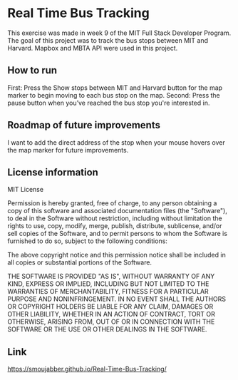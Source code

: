 
# Real Time Bus Tracking 

This exercise was made in week 9 of the MIT Full Stack Developer Program. 
The goal of this project was to track the bus stops between MIT and Harvard.
 Mapbox and MBTA API were used in this project. 

  




## How to run
First: Press the Show stops between MIT and Harvard button for the 
map marker to begin moving to each bus stop on the map.
Second: Press the pause button when you’ve reached the bus stop 
you're interested in.

## Roadmap of future improvements
I want to add the direct address of the stop when your mouse hovers 
over the map marker for future improvements. 





## License information
MIT License

Permission is hereby granted, free of charge, to any person obtaining a copy
of this software and associated documentation files (the "Software"), to deal
in the Software without restriction, including without limitation the rights
to use, copy, modify, merge, publish, distribute, sublicense, and/or sell
copies of the Software, and to permit persons to whom the Software is
furnished to do so, subject to the following conditions:

The above copyright notice and this permission notice shall be included in all
copies or substantial portions of the Software.

THE SOFTWARE IS PROVIDED "AS IS", WITHOUT WARRANTY OF ANY KIND, EXPRESS OR
IMPLIED, INCLUDING BUT NOT LIMITED TO THE WARRANTIES OF MERCHANTABILITY,
FITNESS FOR A PARTICULAR PURPOSE AND NONINFRINGEMENT. IN NO EVENT SHALL THE
AUTHORS OR COPYRIGHT HOLDERS BE LIABLE FOR ANY CLAIM, DAMAGES OR OTHER
LIABILITY, WHETHER IN AN ACTION OF CONTRACT, TORT OR OTHERWISE, ARISING FROM,
OUT OF OR IN CONNECTION WITH THE SOFTWARE OR THE USE OR OTHER DEALINGS IN THE
SOFTWARE.
## Link
https://smoujabber.github.io/Real-Time-Bus-Tracking/ 